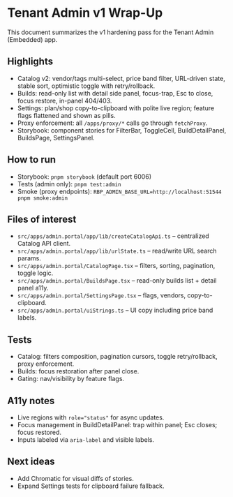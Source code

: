 <!-- BEGIN RBP GENERATED: tenant-admin-wrapup -->
# Tenant Admin v1 Wrap-Up

This document summarizes the v1 hardening pass for the Tenant Admin (Embedded) app.

## Highlights

- Catalog v2: vendor/tags multi-select, price band filter, URL-driven state, stable sort, optimistic toggle with retry/rollback.
- Builds: read-only list with detail side panel, focus-trap, Esc to close, focus restore, in-panel 404/403.
- Settings: plan/shop copy-to-clipboard with polite live region; feature flags flattened and shown as pills.
- Proxy enforcement: all `/apps/proxy/*` calls go through `fetchProxy`.
- Storybook: component stories for FilterBar, ToggleCell, BuildDetailPanel, BuildsPage, SettingsPanel.

## How to run

- Storybook: `pnpm storybook` (default port 6006)
- Tests (admin only): `pnpm test:admin`
- Smoke (proxy endpoints): `RBP_ADMIN_BASE_URL=http://localhost:51544 pnpm smoke:admin`

## Files of interest

- `src/apps/admin.portal/app/lib/createCatalogApi.ts` – centralized Catalog API client.
- `src/apps/admin.portal/app/lib/urlState.ts` – read/write URL search params.
- `src/apps/admin.portal/CatalogPage.tsx` – filters, sorting, pagination, toggle logic.
- `src/apps/admin.portal/BuildsPage.tsx` – read-only builds list + detail panel a11y.
- `src/apps/admin.portal/SettingsPage.tsx` – flags, vendors, copy-to-clipboard.
- `src/apps/admin.portal/uiStrings.ts` – UI copy including price band labels.

## Tests

- Catalog: filters composition, pagination cursors, toggle retry/rollback, proxy enforcement.
- Builds: focus restoration after panel close.
- Gating: nav/visibility by feature flags.

## A11y notes

- Live regions with `role="status"` for async updates.
- Focus management in BuildDetailPanel: trap within panel; Esc closes; focus restored.
- Inputs labeled via `aria-label` and visible labels.

## Next ideas

- Add Chromatic for visual diffs of stories.
- Expand Settings tests for clipboard failure fallback.
<!-- END RBP GENERATED: tenant-admin-wrapup -->
